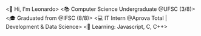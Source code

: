 <👋 Hi, I'm Leonardo>
<📚 Computer Science Undergraduate @UFSC (3/8)>
<🎓 Graduated from @IFSC (8/8)>
<💻 IT Intern @Aprova Total | Development & Data Science>
<🌱 Learning: Javascript, C, C++>
